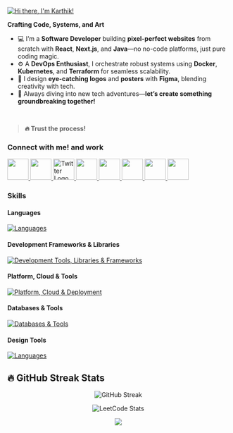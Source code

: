 [![Hi there, I'm Karthik!](https://readme-typing-svg.demolab.com?font=Inter+Tight&weight=600&size=30&duration=2500&pause=1000&color=0078D7&vCenter=true&width=435&lines=Hi+there%2C+I'm+Karthik)](https://git.io/typing-svg)

**Crafting Code, Systems, and Art**  
- 💻 I’m a **Software Developer** building **pixel-perfect websites** from scratch with **React**, **Next.js**, and **Java**—no no-code platforms, just pure coding magic.  
- ⚙️ A **DevOps Enthusiast**, I orchestrate robust systems using **Docker**, **Kubernetes**, and **Terraform** for seamless scalability.  
- 🎨 I design **eye-catching logos** and **posters** with **Figma**, blending creativity with tech.  
- 🚀 Always diving into new tech adventures—**let’s create something groundbreaking together!**  

<br/>

> **🔥 Trust the process!**

### Connect with me! and work

<a href="https://linkedin.com/in/karthik-6603p" target="_blank">
	<img src="https://uxwing.com/wp-content/themes/uxwing/download/brands-and-social-media/linkedin-app-icon.svg" width="48" height="48"></img>
</a>
<a href="mailto:karthik.p6603@gmail.com" target="_blank">
	<img src="https://uxwing.com/wp-content/themes/uxwing/download/brands-and-social-media/gmail-icon.svg" width="48" height="48"></img>
</a>
<a href="https://twitter.com/karthik6603" target="_blank">
	<img src="https://uxwing.com/wp-content/themes/uxwing/download/brands-and-social-media/x-social-media-logo-icon.svg" width="48" height="48" alt="Twitter Logo">
</a>
<a href="https://instagram.com/karxthik_6" target="_blank">
	<img src="https://uxwing.com/wp-content/themes/uxwing/download/brands-and-social-media/ig-instagram-icon.svg" width="48" height="48"></img>
</a>
<a href="https://threads.net/@karxthik_6" target="_blank">
	<img src="https://uxwing.com/wp-content/themes/uxwing/download/brands-and-social-media/threads-app-icon.svg"  width="48" height="48"></img>
</a>
<a href="https://facebook.com/karthik6603 target="_blank">
	<img src="https://uxwing.com/wp-content/themes/uxwing/download/brands-and-social-media/facebook-square-icon.svg" width="48" height="48"></img>
</a>

<a href="https://t.me/karthik6603" target="_blank">
	<img src="https://uxwing.com/wp-content/themes/uxwing/download/brands-and-social-media/telegram-icon.svg" width="48" height="48"></img>
</a>

<a href="https://t.me/karthik6603" target="_blank">
	<img src="https://uxwing.com/wp-content/themes/uxwing/download/brands-and-social-media/wa-whatsapp-icon.svg" width="48" height="48"></img>
</a>


<br/>

### Skills

#### Languages

[![Languages](https://skillicons.dev/icons?i=java,js,typescript&perline=6)](https://skillicons.dev)

#### Development Frameworks & Libraries 

[![Development Tools, Libraries & Frameworks](https://skillicons.dev/icons?i=react,nextjs,spring,hibernate,tailwind,html,css&perline=6)](https://skillicons.dev)

#### Platform, Cloud & Tools

[![Platform, Cloud & Deployment](https://skillicons.dev/icons?i=linux,docker,kubernetes,jenkins,terraform,ansible,nginx,prometheus,grafana,git,github,gitlab,postman,vscode,eclipse,intellij&perline=6)](https://skillicons.dev)

#### Databases & Tools

[![Databases & Tools](https://skillicons.dev/icons?i=mysql,mongodb&perline=6)](https://skillicons.dev)

#### Design Tools

[![Languages](https://skillicons.dev/icons?i=ps,ai,figma&perline=6)](https://skillicons.dev)

## 🔥 GitHub Streak Stats

<p align="center">
  <img src="https://streak-stats.demolab.com?user=karthik6603&locale=en&mode=daily&theme=dark&hide_border=false&border_radius=5&order=3" alt="GitHub Streak" />
</p>

<p align="center">
  <img src="https://leetcard.jacoblin.cool/karthik6603?ext=heatmap&theme=dark&font=baloo&border=1&show_stats=true&bg=000000&animation=true" alt="LeetCode Stats" />
</p>

<p align="center">
  <img src="https://capsule-render.vercel.app/api?type=waving&height=100&color=00F7FF&section=footer"/>
</p>

